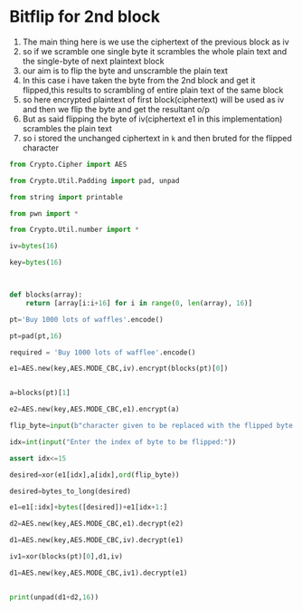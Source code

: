 # Bitflip for 2nd block 

1. The main thing here is we use the ciphertext of the previous block as iv 
2. so if we scramble one single byte it scrambles the whole plain text and the single-byte of next plaintext block
3. our aim is to flip the byte and unscramble the plain text 
4. In this case i have taken the byte from the 2nd block and get it flipped,this results to scrambling of entire plain text of the same block 
5. so here encrypted plaintext of first block(ciphertext) will be used as iv and then we flip the byte and get the resultant o/p
6. But as said flipping the byte of iv(ciphertext e1 in this implementation) scrambles the plain text
7. so i stored the unchanged ciphertext in `k` and then bruted for the flipped character 

```py
from Crypto.Cipher import AES

from Crypto.Util.Padding import pad, unpad

from string import printable

from pwn import *

from Crypto.Util.number import *

iv=bytes(16)

key=bytes(16)



def blocks(array):
    return [array[i:i+16] for i in range(0, len(array), 16)]

pt='Buy 1000 lots of waffles'.encode()

pt=pad(pt,16)

required = 'Buy 1000 lots of wafflee'.encode()

e1=AES.new(key,AES.MODE_CBC,iv).encrypt(blocks(pt)[0])


a=blocks(pt)[1]

e2=AES.new(key,AES.MODE_CBC,e1).encrypt(a)

flip_byte=input(b"character given to be replaced with the flipped byte in the 2nd block"+bytes(unpad(a,16))+b":")

idx=int(input("Enter the index of byte to be flipped:"))

assert idx<=15

desired=xor(e1[idx],a[idx],ord(flip_byte))

desired=bytes_to_long(desired)

e1=e1[:idx]+bytes([desired])+e1[idx+1:]

d2=AES.new(key,AES.MODE_CBC,e1).decrypt(e2)

d1=AES.new(key,AES.MODE_CBC,iv).decrypt(e1)

iv1=xor(blocks(pt)[0],d1,iv)

d1=AES.new(key,AES.MODE_CBC,iv1).decrypt(e1)


print(unpad(d1+d2,16))




```
